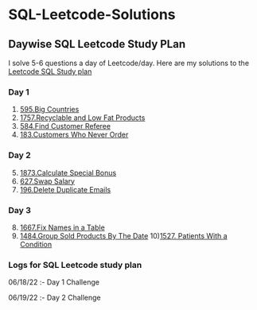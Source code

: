 # SQL-Leetcode-Solutions

## Daywise SQL Leetcode Study PLan

I solve 5-6 questions a day of Leetcode/day. Here are my solutions to the [Leetcode SQL Study plan](https://leetcode.com/study-plan/sql/?progress=g2zimy3)

### Day 1
 
1) [595.Big Countries](https://github.com/pxp210115/SQL-Leetcode-Solutions/blob/main/Big%20Countries.sql)
2) [1757.Recyclable and Low Fat Products](https://github.com/pxp210115/SQL-Leetcode-Solutions/blob/main/1757.%20Recyclable%20and%20Low%20Fat%20Products.sql)
3) [584.Find Customer Referee](https://github.com/pxp210115/SQL-Leetcode-Solutions/blob/main/584.%20Find%20Customer%20Referee.sql)
4) [183.Customers Who Never Order](https://github.com/pxp210115/SQL-Leetcode-Solutions/blob/main/183.%20Customers%20Who%20Never%20Order.sql)

### Day 2

5) [1873.Calculate Special Bonus](https://github.com/pxp210115/SQL-Leetcode-Solutions/blob/main/1873.%20Calculate%20Special%20Bonus.sql)
6) [627.Swap Salary](https://github.com/pxp210115/SQL-Leetcode-Solutions/blob/main/627.%20Swap%20Salary.sql)
7) [196.Delete Duplicate Emails]()

### Day 3

8) [1667.Fix Names in a Table](https://github.com/pxp210115/SQL-Leetcode-Solutions/blob/main/1667.%20Fix%20Names%20in%20a%20Table.sql)
9) [1484.Group Sold Products By The Date]()
10)[1527. Patients With a Condition]()

























### Logs for SQL Leetcode study plan

06/18/22 :- Day 1 Challenge

06/19/22 :- Day 2 Challenge

